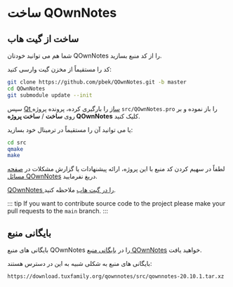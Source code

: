 # ساخت QOwnNotes

## ساخت از گیت هاب

شما هم می توانید خودتان QOwnNotes را از کد منبع بسازید.

کد را مستقیماً از مخزن گیت وارسی کنید:

```bash
git clone https://github.com/pbek/QOwnNotes.git -b master
cd QOwnNotes
git submodule update --init
```

سپس [Qt ساز](https://www.qt.io/download-open-source) را بارگیری کرده، پرونده پروژه `src/QOwnNotes.pro` را باز نموده و بر روی **ساخت** / **ساخت پروژه QOwnNotes** کلیک کنید.

یا می توانید آن را مستقیماً در ترمینال خود بسازید:

```bash
cd src
qmake
make
```

لطفاً در سهیم کردن کد منبع با این پروژه، ارائه پیشنهادات یا گزارش مشکلات در [صفحه مسائل QOwnNotes](https://github.com/pbek/QOwnNotes/issues) دریغ نفرمایید.

[QOwnNotes را در گیت هاب](https://github.com/pbek/QOwnNotes) ملاحظه کنید.

::: tip
If you want to contribute source code to the project please make your pull requests to the  `main` branch.
:::

## بایگانی منبع

بایگانی های منبع QOwnNotes را در [بایگانی منبع QOwnNotes](https://download.tuxfamily.org/qownnotes/src/) خواهید یافت.

بایگانی های منبع به شکلی شبیه به این در دسترس هستند:

`https://download.tuxfamily.org/qownnotes/src/qownnotes-20.10.1.tar.xz`
